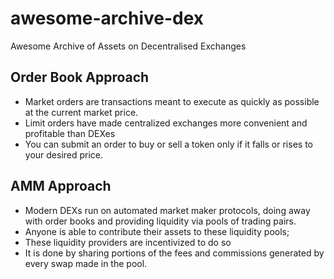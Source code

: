 # awesome-archive-dex
Awesome Archive of Assets on Decentralised Exchanges

## Order Book Approach
- Market orders are transactions meant to execute as quickly as possible at the current market price. 
- Limit orders have made centralized exchanges more convenient and profitable than DEXes 
- You can submit an order to buy or sell a token only if it falls or rises to your desired price.

## AMM Approach 
- Modern DEXs run on automated market maker protocols, doing away with order books and providing liquidity via pools of trading pairs. 
- Anyone is able to contribute their assets to these liquidity pools; 
- These liquidity providers are incentivized to do so 
- It is done by sharing portions of the fees and commissions generated by every swap made in the pool.
